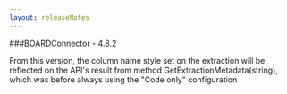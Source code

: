 ```yaml
---
layout: releaseNotes
---
```


###BOARDConnector - 4.8.2

From this version, the column name style set on the extraction will be reflected on the API's result from method GetExtractionMetadata(string), which was before always using the "Code only" configuration